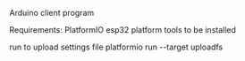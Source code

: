 Arduino client program

Requirements:
PlatformIO
esp32 platform tools to be installed

run to upload settings file
platformio run --target uploadfs
